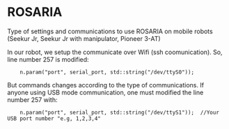# ROSARIA

Type of settings and communications to use ROSARIA on mobile robots (Seekur Jr, Seekur Jr with manipulator, Pioneer 3-AT)

In our robot, we setup the communicate over Wifi (ssh coomunication). So, line number 257 is modified:
 
        n.param("port", serial_port, std::string("/dev/ttyS0"));

 
But commands changes according to the type of communications. If anyone using USB mode communication, one must modified the line number 257 with:
 
        n.param("port", serial_port, std::string("/dev/ttyS1"));  //Your USB port number "e.g, 1,2,3,4"
